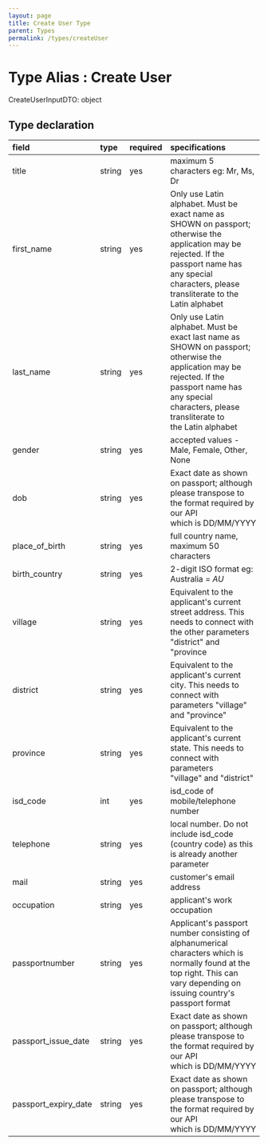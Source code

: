 ```yaml
---
layout: page
title: Create User Type
parent: Types
permalink: /types/createUser
---
```


# Type Alias : Create User

CreateUserInputDTO: object

## Type declaration

| field                | type      | required  | specifications                              |
|:---------------------|:----------|:----------|:--------------------------------------------|
| title                | string    | yes       | maximum 5 characters eg: Mr, Ms, Dr         |
| first_name           | string    | yes       | Only use Latin alphabet. Must be exact name as SHOWN on passport; otherwise the application may be rejected. If the passport name has any special characters, please transliterate to the Latin alphabet |
| last_name            | string    | yes       | Only use Latin alphabet. Must be exact last name as SHOWN on passport; otherwise the application may be rejected. If the passport name has any special characters, please transliterate to the Latin alphabet|
| gender               | string    | yes       | accepted values - Male, Female, Other, None |
| dob                  | string    | yes       | Exact date as shown on passport; although please transpose to the format required by our API which is DD/MM/YYYY |
| place_of_birth       | string    | yes       | full country name, maximum 50 characters    |
| birth_country        | string    | yes       | 2-digit ISO format eg: Australia = *AU*     |
| village              | string    | yes       | Equivalent to the applicant's current street address. This needs to connect with the other parameters "district" and "province |
| district             | string    | yes       | Equivalent to the applicant's current city. This needs to connect with parameters "village" and "province" |
| province             | string    | yes       | Equivalent to the applicant's current state. This needs to connect with parameters "village" and "district" |
| isd_code             | int       | yes       | isd_code of mobile/telephone number         |
| telephone            | string    | yes       | local number. Do not include isd_code (country code) as this is already another parameter |
| mail                 | string    | yes       | customer's email address                    |
| occupation           | string    | yes       | applicant's work occupation                 |
| passportnumber       | string    | yes       | Applicant's passport number consisting of alphanumerical characters which is normally found at the top right. This can vary depending on issuing country's passport format |
| passport_issue_date  | string    | yes       | Exact date as shown on passport; although please transpose to the format required by our API which is DD/MM/YYYY |
| passport_expiry_date | string    | yes       | Exact date as shown on passport; although please transpose to the format required by our API which is DD/MM/YYYY |
